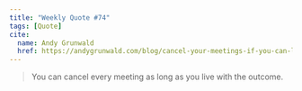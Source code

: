 ```yaml
---
title: "Weekly Quote #74"
tags: [Quote]
cite:
  name: Andy Grunwald
  href: https://andygrunwald.com/blog/cancel-your-meetings-if-you-can-live-with-the-outcome/
---
```


> You can cancel every meeting as long as you live with the outcome.